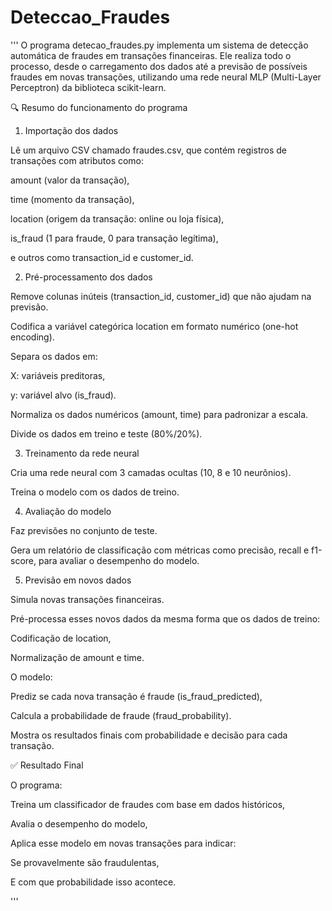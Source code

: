 # Deteccao_Fraudes
'''
O programa detecao_fraudes.py implementa um sistema de detecção automática de fraudes em transações financeiras.
Ele realiza todo o processo, desde o carregamento dos dados até a previsão de possíveis fraudes em novas transações,
utilizando uma rede neural MLP (Multi-Layer Perceptron) da biblioteca scikit-learn.

🔍 Resumo do funcionamento do programa

1. Importação dos dados

Lê um arquivo CSV chamado fraudes.csv, que contém registros de transações com atributos como:

amount (valor da transação),

time (momento da transação),

location (origem da transação: online ou loja física),

is_fraud (1 para fraude, 0 para transação legítima),

e outros como transaction_id e customer_id.

2. Pré-processamento dos dados

Remove colunas inúteis (transaction_id, customer_id) que não ajudam na previsão.

Codifica a variável categórica location em formato numérico (one-hot encoding).

Separa os dados em:

X: variáveis preditoras,

y: variável alvo (is_fraud).

Normaliza os dados numéricos (amount, time) para padronizar a escala.

Divide os dados em treino e teste (80%/20%).

3. Treinamento da rede neural

Cria uma rede neural com 3 camadas ocultas (10, 8 e 10 neurônios).

Treina o modelo com os dados de treino.

4. Avaliação do modelo

Faz previsões no conjunto de teste.

Gera um relatório de classificação com métricas como precisão, recall e f1-score, para avaliar o desempenho do modelo.

5. Previsão em novos dados

Simula novas transações financeiras.

Pré-processa esses novos dados da mesma forma que os dados de treino:

Codificação de location,

Normalização de amount e time.

O modelo:

Prediz se cada nova transação é fraude (is_fraud_predicted),

Calcula a probabilidade de fraude (fraud_probability).

Mostra os resultados finais com probabilidade e decisão para cada transação.

✅ Resultado Final

O programa:

Treina um classificador de fraudes com base em dados históricos,

Avalia o desempenho do modelo,

Aplica esse modelo em novas transações para indicar:

Se provavelmente são fraudulentas,

E com que probabilidade isso acontece.

'''
